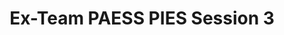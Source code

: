 ---
title: Ex-Team PAESS PIES Session 3
redirect_to: https://docs.google.com/forms/d/e/1FAIpQLSdxwnAExZ5rXdnVY6J39BWz0V6Fju2lHEMyDhyDiEYZQkNVAw/viewform?usp=pp_url&entry.1965385981=Session+3+(March+31,+2023)&entry.504236422=Google+Meet
redirect_from: 
  - /PAESS23FeedbackS3
  - /paess23feedbacks3
---